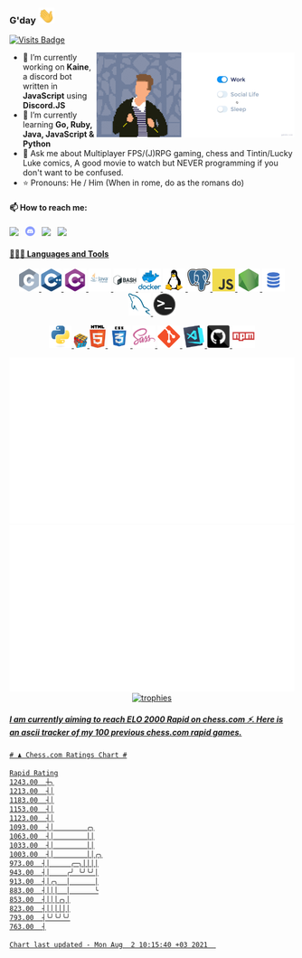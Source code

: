   ### G'day  <img src="https://github.com/NotAShelf/NotAShelf/blob/main/assets/Hi.gif" width="29px">
  [![Visits Badge](https://badges.pufler.dev/visits/NotAShelf/NotAShelf)](https://badges.pufler.dev/visits/NotAShelf/NotAShelf)
  
<img src="https://github.com/NotAShelf/NotAShelf/blob/main/assets/life_balance.gif" alt="side Image" align="right" width="200" height="auto" />
<img src="https://github.com/NotAShelf/NotAShelf/blob/main/assets/rick.gif" alt="side Gif" align="right" width="150" height="auto"/> </a>
  
  - 🔭 I’m currently working on **Kaine**, a discord bot written in **JavaScript** using **Discord.JS**
  - 🌱 I’m currently learning **Go, Ruby, Java, JavaScript & Python**
  - 💬 Ask me about Multiplayer FPS/(J)RPG gaming, chess and Tintin/Lucky Luke comics, A good movie to watch but NEVER programming if you don't want to be confused.
  - ⭐ Pronouns: He / Him (When in rome, do as the romans do)
  
  #### 📫 How to reach me:
  
  [<img src="https://upload.wikimedia.org/wikipedia/commons/8/83/Steam_icon_logo.svg" width="3.5%"/>](https://steamcommunity.com/id/NotAShelf/)  &nbsp; [<img src="https://github.com/NotAShelf/NotAShelf/blob/main/assets/discord-round.svg" width="3.5%"/>](https://discord.gg/TS6w3TYZRM)  &nbsp; [<img src="https://img.icons8.com/color/48/000000/twitter.png" width="3.5%"/>](https://twitter.com/NotAShelf)  &nbsp; <a href="mailto:NotAShelf@gmail.com"> <img src="https://img.icons8.com/fluent/48/000000/gmail.png" width="3.5%"/>
  
  #### 👨🏻‍💻 Languages and Tools <br />
  <p align="center">
  <code><img title="C" height="40" src="https://github.com/NotAShelf/NotAShelf/blob/main/assets/c.svg"></code>
  <code><img title="C++" height="40" src="https://github.com/NotAShelf/NotAShelf/blob/main/assets/cpp.svg"></code>
  <code><img title="C#" height="40" src="https://github.com/NotAShelf/NotAShelf/blob/main/assets/cSharp.svg"></code>
  <code><img height="40" src="https://raw.githubusercontent.com/github/explore/80688e429a7d4ef2fca1e82350fe8e3517d3494d/topics/java/java.png"></code>
  <code><img height="40" src="https://raw.githubusercontent.com/github/explore/80688e429a7d4ef2fca1e82350fe8e3517d3494d/topics/bash/bash.png"></code>
  <code><img height="40" src="https://raw.githubusercontent.com/github/explore/80688e429a7d4ef2fca1e82350fe8e3517d3494d/topics/docker/docker.png"></code>
  <code><img height="40" src="https://raw.githubusercontent.com/github/explore/80688e429a7d4ef2fca1e82350fe8e3517d3494d/topics/linux/linux.png"></code>
  <code><img height="40" src="https://raw.githubusercontent.com/github/explore/80688e429a7d4ef2fca1e82350fe8e3517d3494d/topics/postgresql/postgresql.png"></code>
  <code><img height="40" src="https://raw.githubusercontent.com/github/explore/80688e429a7d4ef2fca1e82350fe8e3517d3494d/topics/javascript/javascript.png" alt="javascript"></code>
  <code><img height="40" src="https://raw.githubusercontent.com/github/explore/80688e429a7d4ef2fca1e82350fe8e3517d3494d/topics/nodejs/nodejs.png" alt="nodejs"></code>
  <code><img height="40" src="https://raw.githubusercontent.com/github/explore/80688e429a7d4ef2fca1e82350fe8e3517d3494d/topics/sql/sql.png" alt="sql"></code>
   <code><img title="MySQL" height="40" src="https://github.com/NotAShelf/NotAShelf/blob/main/assets/mysql.svg"></code>
  <code><img height="40" src="https://raw.githubusercontent.com/github/explore/80688e429a7d4ef2fca1e82350fe8e3517d3494d/topics/terminal/terminal.png" alt="terminal"></code>
  </p>
<p align="center">
  <code><img title="Python" height="40" src="https://github.com/NotAShelf/NotAShelf/blob/main/assets/python-original.svg"></code>
  <code><img title="Problem Solving" height="25" src="https://github.com/NotAShelf/NotAShelf/blob/main/assets/problemSolving.png"></code>
  <code><img title="HTML5" height="40" src="https://github.com/NotAShelf/NotAShelf/blob/main/assets/html5.svg"></code>
  <code><img title="CSS" height="40" src="https://github.com/NotAShelf/NotAShelf/blob/main/assets/css.svg"></code>
  <code><img title="SASS" height="40" src="https://github.com/NotAShelf/NotAShelf/blob/main/assets/sass.svg"></code>
  <code><img title="Git" height="40" src="https://github.com/NotAShelf/NotAShelf/blob/main/assets/git-original.svg"></code>
  <code><img title="Visual Studio Code" height="40" src="https://github.com/NotAShelf/NotAShelf/blob/main/assets/vscode.png"></code></code>
  <code><img title="GitHub" height="40" src="https://github.com/NotAShelf/NotAShelf/blob/main/assets/github.svg"></code>
  <code><img title="npm" height="40" src="https://github.com/NotAShelf/NotAShelf/blob/main/assets/npm.svg"></code>
<p align="center">
   <img title="overview" src="https://github.com/NotAShelf/NotAShelf/blob/output/generated/overview.svg">
   <img title="languages" src="https://github.com/NotAShelf/NotAShelf/blob/output/generated/languages.svg">
   <img title="trophies" src="https://github-profile-trophy.vercel.app/?username=NotAShelf&theme=onedark&no-frame=false&row=1&&margin-w=20&no-bg=true">
 </p>
  
  ##### I am currently aiming to reach ELO 2000 Rapid on chess.com ⚡. Here is an ascii tracker of my 100 previous chess.com rapid games.
  
  ```
  # ♟︎ Chess.com Ratings Chart #
  
  Rapid Rating
 1243.00  ┼╮
 1213.00  ┤│
 1183.00  ┤│
 1153.00  ┤│
 1123.00  ┤│
 1093.00  ┤│        ╭╮
 1063.00  ┤│        ││
 1033.00  ┤│        ││
 1003.00  ┤│        ││╭╮
  973.00  ┤│     ╭─╮││││
  943.00  ┤│    ╭╯ ╰╯╰╯│
  913.00  ┤│╭╮  │      │
  883.00  ┤│││  │      ╰
  853.00  ┤│││╭╮│
  823.00  ┤││││││
  793.00  ┤╰╯╰╯╰╯
  763.00  ┤

Chart last updated - Mon Aug  2 10:15:40 +03 2021  
  ```
  